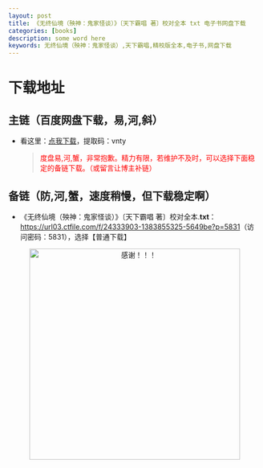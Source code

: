```yaml
---
layout: post
title: 《无终仙境（殃神：鬼家怪谈）》〔天下霸唱 著〕校对全本 txt 电子书网盘下载
categories: [books]
description: some word here
keywords: 无终仙境（殃神：鬼家怪谈）,天下霸唱,精校版全本,电子书,网盘下载
---
```


# 下载地址

## 主链（百度网盘下载，易,河,斜）

- 看这里：[点我下载](https://pan.baidu.com/s/1iMXUbSbtZQZjDcqDmnWUyw?pwd=vnty)，提取码：vnty

  > <p style="color:red" >度盘易,河,蟹，非常抱歉。精力有限，若维护不及时，可以选择下面稳定的备链下载。（或留言让博主补链）</p>

## 备链（防,河,蟹，速度稍慢，但下载稳定啊）

- 《无终仙境（殃神：鬼家怪谈）》〔天下霸唱 著〕校对全本.**txt**：<https://url03.ctfile.com/f/24333903-1383855325-5649be?p=5831>（访问密码：5831），选择【普通下载】

<div align="center"><img src="https://pic.imgdb.cn/item/6707df6bd29ded1a8ce37031.gif" alt="感谢！！！" width="420px" height="auto"/></div>
